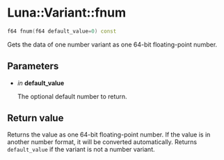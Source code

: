 # Luna::Variant::fnum

```c++
f64 fnum(f64 default_value=0) const
```

Gets the data of one number variant as one 64-bit floating-point number. 



## Parameters
* *in* **default_value**

    The optional default number to return. 

## Return value
Returns the value as one 64-bit floating-point number. If the value is in another number format, it will be converted automatically. Returns `default_value` if the variant is not a number variant. 

